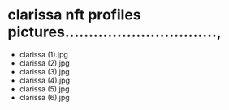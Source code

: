 # clarissa nft profiles pictures................................,
- clarissa (1).jpg
- clarissa (2).jpg
- clarissa (3).jpg
- clarissa (4).jpg
- clarissa (5).jpg
- clarissa (6).jpg
